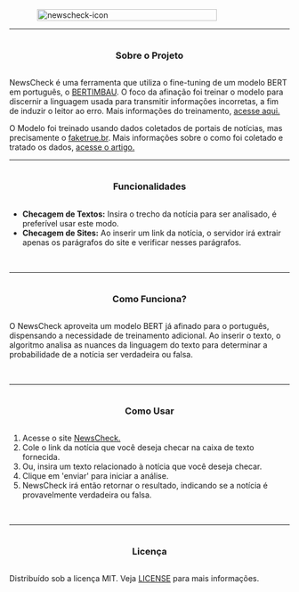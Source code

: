 <div style="display: flex; justify-content: center;">
    <img src="https://i.postimg.cc/sgRDc3m3/newscheck-icon.png" alt='newscheck-icon' style='width: 80%'>
</div>

---

<div style="display: flex; justify-content: center;">
    <h3>Sobre o Projeto</h3>
</div>

<p>
NewsCheck é uma ferramenta que utiliza o fine-tuning de um modelo BERT em português, o <a href="https://github.com/neuralmind-ai/portuguese-bert">BERTIMBAU</a>. O foco da afinação foi treinar o modelo para discernir a linguagem usada para transmitir informações incorretas, a fim de induzir o leitor ao erro. Mais informações do treinamento, <a href="https://github.com/alvarophylipe/NewsCheck-training">acesse aqui.</a>
</p>
<p>
O Modelo foi treinado usando dados coletados de portais de notícias, mas precisamente o <a href="https://github.com/jpchav98/FakeTrue.Br">faketrue.br</a>. Mais informações sobre o como foi coletado e tratado os dados, <a href="https://sol.sbc.org.br/index.php/erbd/article/view/24352"> acesse o artigo.</a>
</p>

---

<div style="display: flex; justify-content: center;">
    <h3>Funcionalidades</h3>
</div>

- <b>Checagem de Textos:</b> Insira o trecho da notícia para ser analisado, é preferível usar este modo.
- <b>Checagem de Sites:</b> Ao inserir um link da notícia, o servidor irá extrair apenas os parágrafos do site e verificar nesses parágrafos.
<p>&nbsp;</p>

---
<div style="display: flex; justify-content: center;">
    <h3>Como Funciona?</h3>
</div>

<p>
O NewsCheck aproveita um modelo BERT já afinado para o português, dispensando a necessidade de treinamento adicional. Ao inserir o texto, o algoritmo analisa as nuances da linguagem do texto para determinar a probabilidade de a notícia ser verdadeira ou falsa. 
</p>
<p>&nbsp;</p>

---

<div style="display: flex; justify-content: center;">
    <h3>Como Usar</h3>
</div>

1. Acesse o site <a href="https://newscheck.vercel.app">NewsCheck.</a>
2. Cole o link da notícia que você deseja checar na caixa de texto fornecida.
3. Ou, insira um texto relacionado à notícia que você deseja checar.
4. Clique em 'enviar' para iniciar a análise.
5. NewsCheck irá então retornar o resultado, indicando se a notícia é provavelmente verdadeira ou falsa.
<p>&nbsp;</p>

---
<div style="display: flex; justify-content: center;">
    <h3>Licença</h3>
</div>


Distribuído sob a licença MIT. Veja <a href="https://github.com/alvarophylipe/NewsCheck-front/blob/main/LICENSE">LICENSE</a> para mais informações.
